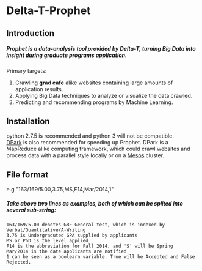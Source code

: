 Delta-T-Prophet
=======================================

Introduction
----------------
##### Prophet is a data-analysis tool provided by Delta-T, turning Big Data into insight during graduate programs application.

Primary targets:<br /> 
1. Crawling __grad cafe__ alike websites containing large amounts of application results. <br />
2. Applying Big Data techniques to analyze or visualize the data crawled.<br />
3. Predicting and recommending programs by Machine Learning.<br />

Installation
---------------
python 2.7.5 is recommended and python 3 will not be compatible.<br />
[DPark](https://github.com/douban/dpark) is also recommended for speeding up Prophet. DPark is a MapReduce alike computing framework, which could crawl websites and process data with a parallel style locally or on a [Mesos](http://mesos.apache.org/) cluster.

File format
---------------
e.g "163/169/5.00,3.75,MS,F14,Mar/2014,1"     
##### Take above two lines as examples, both of which can be splited into several sub-string:     
    163/169/5.00 denotes GRE General test, which is indexed by Verbal/Quantitative/A-Writing    
    3.75 is Undergraduted GPA supplied by applicants     
    MS or PhD is the level applied    
    F14 is the abbreviation for Fall 2014, and 'S' will be Spring    
    Mar/2014 is the date applicants are notified    
    1 can be seen as a boolearn variable. True will be Accepted and False Rejected.
